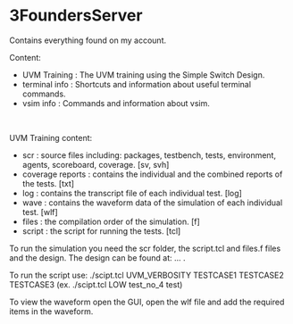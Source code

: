 # 3FoundersServer

Contains everything found on my account.

Content:
- UVM Training : The UVM training using the Simple Switch Design.
- terminal info : Shortcuts and information about useful terminal commands.
- vsim info : Commands and information about vsim.

</br>

UVM Training content:
- scr : source files including: packages, testbench, tests, environment, agents, scoreboard, coverage. [sv, svh]
- coverage reports : contains the individual and the combined reports of the tests. [txt]
- log : contains the transcript file of each individual test. [log]
- wave : contains the waveform data of the simulation of each individual test. [wlf]
- files : the compilation order of the simulation. [f]
- script : the script for running the tests. [tcl]

To run the simulation you need the scr folder, the script.tcl and files.f files and the design.
The design can be found at: ... .

To run the script use: ./scipt.tcl UVM_VERBOSITY TESTCASE1 TESTCASE2 TESTCASE3 (ex. ./scipt.tcl LOW test_no_4 test)

To view the waveform open the GUI, open the wlf file and add the required items in the waveform.